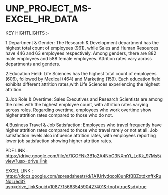 # UNP_PROJECT_MS-EXCEL_HR_DATA


KEY HIGHTLIGHTS :-

1.Department & Gender: The Research & Development department has the highest total count of employees (961), while Sales and Human Resources have 446 and 63 employees respectively.
Among genders, there are 882 male employees and 588 female employees. Attrition rates vary across departments and genders.

2.Education Field: Life Sciences has the highest total count of employees (606), followed by Medical (464) and Marketing (159). 
Each education field exhibits different attrition rates,with Life Sciences experiencing the highest attrition.

3.Job Role & Overtime: Sales Executives and Research Scientists are among the roles with the highest employee count, 
with attrition rates varying across roles. Regarding overtime, employees who work overtime show higher attrition rates compared to those who do not.

4.Business Travel & Job Satisfaction: Employees who travel frequently have higher attrition rates compared to those who travel rarely or not at all. 
Job satisfaction levels also influence attrition rates, with employees reporting lower job satisfaction showing higher attrition rates.



PDF LINK : https://drive.google.com/file/d/1GOFNk3B1o2A4NbG3NXmYt_LdKk_97Ms5/view?usp=drive_link 

EXCEL LINK : https://docs.google.com/spreadsheets/d/1A1UrIydqcol8unRfBBZxtdxnffxRuNoL/edit?usp=drive_link&ouid=108771566354590427401&rtpof=true&sd=true

